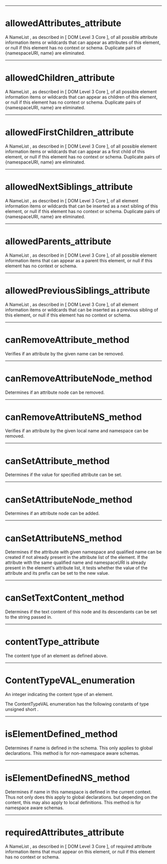 

---

# allowedAttributes_attribute

A NameList , as described in [ DOM Level 3 Core ], of all possible attribute information items or wildcards that can appear as attributes of this element, or null if this element has no context or schema. Duplicate pairs of {namespaceURI, name} are eliminated.



---

# allowedChildren_attribute

A NameList , as described in [ DOM Level 3 Core ], of all possible element information items or wildcards that can appear as children of this element, or null if this element has no context or schema. Duplicate pairs of {namespaceURI, name} are eliminated.



---

# allowedFirstChildren_attribute

A NameList , as described in [ DOM Level 3 Core ], of all possible element information items or wildcards that can appear as a first child of this element, or null if this element has no context or schema. Duplicate pairs of {namespaceURI, name} are eliminated.



---

# allowedNextSiblings_attribute

A NameList , as described in [ DOM Level 3 Core ], of all element information items or wildcards that can be inserted as a next sibling of this element, or null if this element has no context or schema. Duplicate pairs of {namespaceURI, name} are eliminated.



---

# allowedParents_attribute

A NameList , as described in [ DOM Level 3 Core ], of all possible element information items that can appear as a parent this element, or null if this element has no context or schema.



---

# allowedPreviousSiblings_attribute

A NameList , as described in [ DOM Level 3 Core ], of all element information items or wildcards that can be inserted as a previous sibling of this element, or null if this element has no context or schema.



---

# canRemoveAttribute_method

Verifies if an attribute by the given name can be removed.



---

# canRemoveAttributeNode_method

Determines if an attribute node can be removed.



---

# canRemoveAttributeNS_method

Verifies if an attribute by the given local name and namespace can be removed.



---

# canSetAttribute_method

Determines if the value for specified attribute can be set.



---

# canSetAttributeNode_method

Determines if an attribute node can be added.



---

# canSetAttributeNS_method

Determines if the attribute with given namespace and qualified name can be created if not already present in the attribute list of the element. If the attribute with the same qualified name and namespaceURI is already present in the element's attribute list, it tests whether the value of the attribute and its prefix can be set to the new value.



---

# canSetTextContent_method

Determines if the text content of this node and its descendants can be set to the string passed in.



---

# contentType_attribute

The content type of an element as defined above.



---

# ContentTypeVAL_enumeration

An integer indicating the content type of an element.

The ContentTypeVAL enumeration has the following constants of type unsigned short .



---

# isElementDefined_method

Determines if name is defined in the schema. This only applies to global declarations. This method is for non-namespace aware schemas.



---

# isElementDefinedNS_method

Determines if name in this namespace is defined in the current context. Thus not only does this apply to global declarations. but depending on the content, this may also apply to local definitions. This method is for namespace aware schemas.



---

# requiredAttributes_attribute

A NameList , as described in [ DOM Level 3 Core ], of required attribute information items that must appear on this element, or null if this element has no context or schema.
